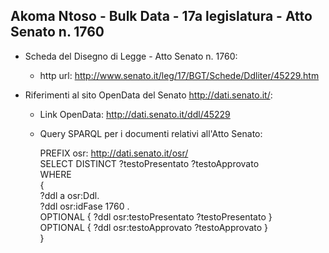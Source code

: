 ## Akoma Ntoso - Bulk Data - 17a legislatura - Atto Senato n. 1760 ##

* Scheda del Disegno di Legge - Atto Senato n. 1760:
	* http url: http://www.senato.it/leg/17/BGT/Schede/Ddliter/45229.htm

* Riferimenti al sito OpenData del Senato http://dati.senato.it/:
	* Link OpenData: http://dati.senato.it/ddl/45229
	* Query SPARQL per i documenti relativi all'Atto Senato:

        PREFIX osr: <http://dati.senato.it/osr/>  
		SELECT DISTINCT ?testoPresentato ?testoApprovato  
		WHERE  
		{  
		    ?ddl a osr:Ddl.  
		    ?ddl osr:idFase 1760 .  
		    OPTIONAL { ?ddl osr:testoPresentato ?testoPresentato }  
		    OPTIONAL { ?ddl osr:testoApprovato ?testoApprovato }  
		}
		
